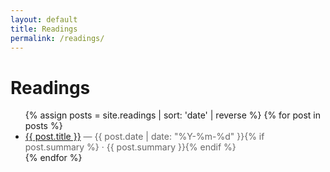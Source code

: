 ```yaml
---
layout: default
title: Readings
permalink: /readings/
---
```


# Readings

<ul>
{% assign posts = site.readings | sort: 'date' | reverse %}
{% for post in posts %}
  <li>
    <a href="{{ post.url | relative_url }}">{{ post.title }}</a>
    <span style="color:#666"> — {{ post.date | date: "%Y-%m-%d" }}{% if post.summary %} · {{ post.summary }}{% endif %}</span>
  </li>
{% endfor %}
</ul>


